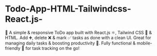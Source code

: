 # Todo-App-HTML-Tailwindcss-React.js-
📝 A simple &amp; responsive ToDo app built with React.js ⚛️, Tailwind CSS 💨 &amp; HTML. Add ➕, delete ❌ &amp; mark ✅ tasks as done with a clean UI. Great for managing daily tasks &amp; boosting productivity 🚀. Fully functional &amp; mobile-friendly 📱 for task tracking on the go!
